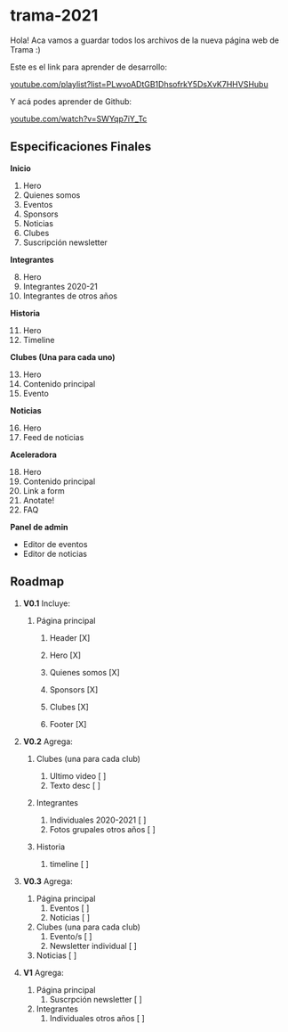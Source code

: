 # trama-2021

Hola!
Aca vamos a guardar todos los archivos de la nueva página web de Trama :)

Este es el link para aprender de desarrollo:

[youtube.com/playlist?list=PLwvoADtGB1DhsofrkY5DsXvK7HHVSHubu](youtube.com/playlist?list=PLwvoADtGB1DhsofrkY5DsXvK7HHVSHubu)

Y acá podes aprender de Github:

[youtube.com/watch?v=SWYqp7iY_Tc](youtube.com/watch?v=SWYqp7iY_Tc)



## Especificaciones Finales

**Inicio**

1. Hero 
2. Quienes somos
3. Eventos
4. Sponsors
5. Noticias
6. Clubes
7. Suscripción newsletter

**Integrantes**

8. Hero
9. Integrantes 2020-21
10. Integrantes de otros años

**Historia**

11. Hero
12. Timeline

**Clubes (Una para cada uno)**

13. Hero
14. Contenido principal
15. Evento

**Noticias**

16. Hero
17. Feed de noticias

**Aceleradora**

18. Hero
19. Contenido principal
20. Link a form
21. Anotate!
22. FAQ

**Panel de admin**

- Editor de eventos
- Editor de noticias



## Roadmap

1. **V0.1** Incluye:

   1. Página principal

      1. Header [X]

      2. Hero [X]

      3. Quienes somos [X]

      4. Sponsors [X]

      5. Clubes [X]

      6. Footer [X]

         

2. **V0.2** Agrega:

   1. Clubes (una para cada club)

      1. Ultimo video [  ]
      2. Texto desc [  ]

   2. Integrantes

      1. Individuales 2020-2021 [  ]
      2. Fotos grupales otros años [  ]

   3. Historia

      1. timeline [  ]

         

3. **V0.3** Agrega:

   1. Página principal
      1. Eventos [  ]
      2. Noticias [  ]
   2. Clubes (una para cada club)
      1. Evento/s [  ]
      2. Newsletter individual [  ]
   3. Noticias [  ]

   

4. **V1** Agrega:

   1. Página principal
      1. Suscrpción newsletter [  ]
   2. Integrantes
      1. Individuales otros años [  ]